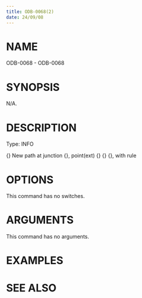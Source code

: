 ```yaml
---
title: ODB-0068(2)
date: 24/09/08
---
```


# NAME

ODB-0068 - ODB-0068

# SYNOPSIS

N/A.

# DESCRIPTION

Type: INFO

{} New path at junction {}, point(ext) {} {} {}, with rule

# OPTIONS

This command has no switches.

# ARGUMENTS

This command has no arguments.

# EXAMPLES

# SEE ALSO
